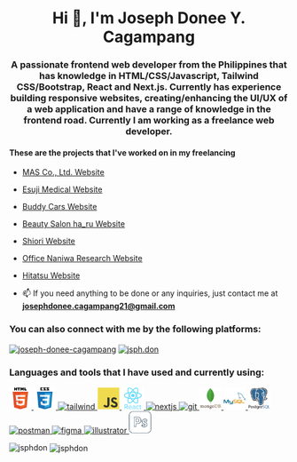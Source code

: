   <h1 align="center">Hi 👋, I'm Joseph Donee Y. Cagampang</h1>
<h3 align="center">A passionate frontend web developer from the Philippines that has knowledge in HTML/CSS/Javascript, Tailwind CSS/Bootstrap, React and Next.js. Currently has experience building responsive websites, creating/enhancing the UI/UX of a web application and have a range of knowledge in the frontend road. Currently I am working as a freelance web developer.</h3>

<h4>These are the projects that I've worked on in my freelancing</h4>

- <a href="https://simulation.mas-e.co.jp/" target="blank">MAS Co., Ltd. Website</a>

- <a href="https://esuji-medical.com/" target="blank">Esuji Medical Website</a>

- <a href="https://buddy-cars.com/" target="blank">Buddy Cars Website</a>

- <a href="https://beauty-salon-haru.com/" target="blank">Beauty Salon ha_ru Website</a>
 
- <a href="https://shiori-online.com/" target="blank">Shiori Website</a>

- <a href="https://www.naniwa-r.co.jp/" target="blank">Office Naniwa Research Website</a>

- <a href="https://hitatsu.co.jp" target="blank">Hitatsu Website</a>

- 📫 If you need anything to be done or any inquiries, just contact me at **josephdonee.cagampang21@gmail.com**

<h3 align="left">You can also connect with me by the following platforms:</h3>
<p align="left">
  <a href="https://linkedin.com/in/joseph-donee-cagampang" target="blank"><img align="center" src="https://raw.githubusercontent.com/rahuldkjain/github-profile-readme-generator/master/src/images/icons/Social/linked-in-alt.svg" alt="joseph-donee-cagampang" height="30" width="40" /></a>
<a href="https://instagram.com/jsphdonee" target="blank"><img align="center" src="https://raw.githubusercontent.com/rahuldkjain/github-profile-readme-generator/master/src/images/icons/Social/instagram.svg" alt="jsph.don" height="30" width="40" /></a>
</p>

<h3 align="left">Languages and tools that I have used and currently using:</h3>
<p align="left"> <a href="https://www.w3.org/html/" target="_blank" rel="noreferrer"> <img src="https://raw.githubusercontent.com/devicons/devicon/master/icons/html5/html5-original-wordmark.svg" alt="html5" width="40" height="40"/> </a> <a href="https://www.w3schools.com/css/" target="_blank" rel="noreferrer"> <img src="https://raw.githubusercontent.com/devicons/devicon/master/icons/css3/css3-original-wordmark.svg" alt="css3" width="40" height="40"/> </a> <a href="https://tailwindcss.com/" target="_blank" rel="noreferrer"> <img src="https://www.vectorlogo.zone/logos/tailwindcss/tailwindcss-icon.svg" alt="tailwind" width="40" height="40"/> </a> <a href="https://developer.mozilla.org/en-US/docs/Web/JavaScript" target="_blank" rel="noreferrer"> <img src="https://raw.githubusercontent.com/devicons/devicon/master/icons/javascript/javascript-original.svg" alt="javascript" width="40" height="40"/> </a> <a href="https://reactjs.org/" target="_blank" rel="noreferrer"> <img src="https://raw.githubusercontent.com/devicons/devicon/master/icons/react/react-original-wordmark.svg" alt="react" width="40" height="40"/> </a> <a href="https://nextjs.org/" target="_blank" rel="noreferrer"> <img src="https://cdn.worldvectorlogo.com/logos/nextjs-2.svg" alt="nextjs" width="40" height="40"/> </a> <a href="https://git-scm.com/" target="_blank" rel="noreferrer"> <img src="https://avatars.githubusercontent.com/u/18133?s=200&v=4" alt="git" width="40" height="40"/> </a> <a href="https://www.mongodb.com/" target="_blank" rel="noreferrer"> <img src="https://raw.githubusercontent.com/devicons/devicon/master/icons/mongodb/mongodb-original-wordmark.svg" alt="mongodb" width="40" height="40"/> </a>  <a href="https://www.mysql.com/" target="_blank" rel="noreferrer"> <img src="https://raw.githubusercontent.com/devicons/devicon/master/icons/mysql/mysql-original-wordmark.svg" alt="mysql" width="40" height="40"/> </a> <a href="https://www.postgresql.org" target="_blank" rel="noreferrer"> <img src="https://raw.githubusercontent.com/devicons/devicon/master/icons/postgresql/postgresql-original-wordmark.svg" alt="postgresql" width="40" height="40"/> </a> <a href="https://postman.com" target="_blank" rel="noreferrer"> <img src="https://www.vectorlogo.zone/logos/getpostman/getpostman-icon.svg" alt="postman" width="40" height="40"/> </a>  <a href="https://www.figma.com/" target="_blank" rel="noreferrer"> <img src="https://www.vectorlogo.zone/logos/figma/figma-icon.svg" alt="figma" width="40" height="40"/> </a>  <a href="https://www.adobe.com/in/products/illustrator.html" target="_blank" rel="noreferrer"> <img src="https://www.vectorlogo.zone/logos/adobe_illustrator/adobe_illustrator-icon.svg" alt="illustrator" width="40" height="40"/> </a>    <a href="https://www.photoshop.com/en" target="_blank" rel="noreferrer"> <img src="https://raw.githubusercontent.com/devicons/devicon/master/icons/photoshop/photoshop-line.svg" alt="photoshop" width="40" height="40"/> </a>    </p>

<p><img align="left" src="https://github-readme-stats.vercel.app/api/top-langs?username=jsphdon&show_icons=true&locale=en&layout=compact" alt="jsphdon" /></p>

<p>&nbsp;<img align="center" src="https://github-readme-stats.vercel.app/api?username=jsphdon&show_icons=true&locale=en" alt="jsphdon" /></p>
